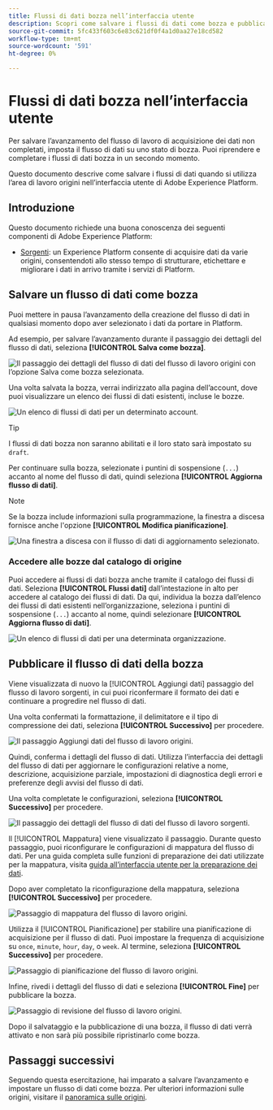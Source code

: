 ```yaml
---
title: Flussi di dati bozza nell’interfaccia utente
description: Scopri come salvare i flussi di dati come bozza e pubblicarli in un secondo momento, quando utilizzi l’area di lavoro origini.
source-git-commit: 5fc433f603c6e83c621df0f4a1d0aa27e18cd582
workflow-type: tm+mt
source-wordcount: '591'
ht-degree: 0%

---
```


# Flussi di dati bozza nell’interfaccia utente

Per salvare l’avanzamento del flusso di lavoro di acquisizione dei dati non completati, imposta il flusso di dati su uno stato di bozza. Puoi riprendere e completare i flussi di dati bozza in un secondo momento.

Questo documento descrive come salvare i flussi di dati quando si utilizza l’area di lavoro origini nell’interfaccia utente di Adobe Experience Platform.

## Introduzione

Questo documento richiede una buona conoscenza dei seguenti componenti di Adobe Experience Platform:

* [Sorgenti](../../home.md): un Experience Platform consente di acquisire dati da varie origini, consentendoti allo stesso tempo di strutturare, etichettare e migliorare i dati in arrivo tramite i servizi di Platform.

## Salvare un flusso di dati come bozza

Puoi mettere in pausa l’avanzamento della creazione del flusso di dati in qualsiasi momento dopo aver selezionato i dati da portare in Platform.

Ad esempio, per salvare l’avanzamento durante il passaggio dei dettagli del flusso di dati, seleziona **[!UICONTROL Salva come bozza]**.

![Il passaggio dei dettagli del flusso di dati del flusso di lavoro origini con l’opzione Salva come bozza selezionata.](../../images/tutorials/draft/save-as-draft.png)

Una volta salvata la bozza, verrai indirizzato alla pagina dell’account, dove puoi visualizzare un elenco dei flussi di dati esistenti, incluse le bozze.

![Un elenco di flussi di dati per un determinato account.](../../images/tutorials/draft/draft-dataflow.png)

>[!TIP]
>
>I flussi di dati bozza non saranno abilitati e il loro stato sarà impostato su `draft`.

Per continuare sulla bozza, selezionate i puntini di sospensione (`...`) accanto al nome del flusso di dati, quindi seleziona **[!UICONTROL Aggiorna flusso di dati]**.

>[!NOTE]
>
>Se la bozza include informazioni sulla programmazione, la finestra a discesa fornisce anche l&#39;opzione **[!UICONTROL Modifica pianificazione]**.

![Una finestra a discesa con il flusso di dati di aggiornamento selezionato.](../../images/tutorials/draft/update-dataflow.png)

### Accedere alle bozze dal catalogo di origine

Puoi accedere ai flussi di dati bozza anche tramite il catalogo dei flussi di dati. Seleziona **[!UICONTROL Flussi dati]** dall’intestazione in alto per accedere al catalogo dei flussi di dati. Da qui, individua la bozza dall’elenco dei flussi di dati esistenti nell’organizzazione, seleziona i puntini di sospensione (`...`) accanto al nome, quindi selezionare **[!UICONTROL Aggiorna flusso di dati]**.

![Un elenco di flussi di dati per una determinata organizzazione.](../../images/tutorials/draft/catalog-access.png)

## Pubblicare il flusso di dati della bozza

Viene visualizzata di nuovo la [!UICONTROL Aggiungi dati] passaggio del flusso di lavoro sorgenti, in cui puoi riconfermare il formato dei dati e continuare a progredire nel flusso di dati.

Una volta confermati la formattazione, il delimitatore e il tipo di compressione dei dati, seleziona **[!UICONTROL Successivo]** per procedere.

![Il passaggio Aggiungi dati del flusso di lavoro origini.](../../images/tutorials/draft/select-data.png)

Quindi, conferma i dettagli del flusso di dati. Utilizza l’interfaccia dei dettagli del flusso di dati per aggiornare le configurazioni relative a nome, descrizione, acquisizione parziale, impostazioni di diagnostica degli errori e preferenze degli avvisi del flusso di dati.

Una volta completate le configurazioni, seleziona **[!UICONTROL Successivo]** per procedere.

![Il passaggio dei dettagli del flusso di dati del flusso di lavoro sorgenti.](../../images/tutorials/draft/dataflow-detail.png)

Il [!UICONTROL Mappatura] viene visualizzato il passaggio. Durante questo passaggio, puoi riconfigurare le configurazioni di mappatura del flusso di dati. Per una guida completa sulle funzioni di preparazione dei dati utilizzate per la mappatura, visita [guida all’interfaccia utente per la preparazione dei dati](../../../data-prep/ui/mapping.md).

Dopo aver completato la riconfigurazione della mappatura, seleziona **[!UICONTROL Successivo]** per procedere.

![Passaggio di mappatura del flusso di lavoro origini.](../../images/tutorials/draft/mapping.png)

Utilizza il [!UICONTROL Pianificazione] per stabilire una pianificazione di acquisizione per il flusso di dati. Puoi impostare la frequenza di acquisizione su `once`, `minute`, `hour`, `day`, o `week`. Al termine, seleziona **[!UICONTROL Successivo]** per procedere.

![Passaggio di pianificazione del flusso di lavoro origini.](../../images/tutorials/draft/scheduling.png)

Infine, rivedi i dettagli del flusso di dati e seleziona **[!UICONTROL Fine]** per pubblicare la bozza.

![Passaggio di revisione del flusso di lavoro origini.](../../images/tutorials/draft/review.png)

Dopo il salvataggio e la pubblicazione di una bozza, il flusso di dati verrà attivato e non sarà più possibile ripristinarlo come bozza.

## Passaggi successivi

Seguendo questa esercitazione, hai imparato a salvare l’avanzamento e impostare un flusso di dati come bozza. Per ulteriori informazioni sulle origini, visitare il [panoramica sulle origini](../../home.md).